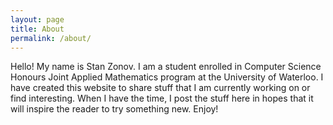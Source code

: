 ```yaml
---
layout: page
title: About
permalink: /about/
---
```


Hello! My name is Stan Zonov. I am a student enrolled in Computer Science Honours Joint Applied Mathematics program at the University of Waterloo. I have created this website to share stuff that I am currently working on or find interesting. When I have the time, I post the stuff here in hopes that it will inspire the reader to try something new. Enjoy!
